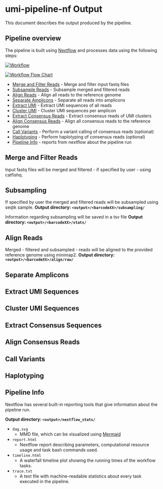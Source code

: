 # umi-pipeline-nf Output
This document describes the output produced by the pipeline.

## Pipeline overview
The pipeline is built using [Nextflow](https://www.nextflow.io/) and processes data using the following steps:

[![Workflow](https://mermaid.ink/img/pako:eNqlWPFv2jgU_lci3y-txFWBwcbQtVLahh0SlB6BSdtyitzEKdGFJBcn21jT_u334qyE2A6GW_ghxvb3vef37M88npAbewSNkB_G39w1TjNteW1HdqTBQ_OHxxQnay2nJHWCKMkz7YuNNBv9XU0on3rMyc5s9IcfR5lGgx_ksqdfaSsY1SblqI3OaxDNtiFpQDU_CMMRzdL4HzL6Tdf1TtX-_VvgZeuRnnyXm6x7qw4f0-xfJ8GUnp013Xl7pdWDjheksJLz83Oe4IF4EiT0tkNS4pOURC6RAHdjPJxEnla1uGDjCIdbShyKNwkEqRFw4CBuFsQRy9KrF00En4YupMGoZmgWmyFJBU9xSjp47MvLy14u9tfIpak1QynBHuVjXbeSNHYJ5NCNk22Zry88S_Pbzfz-k3Nt3ja27SvHhqSPpHJHoJmZiw-mMzas5V9SLKSMrTmIHgWstbq2jNn9dHL3QW4XJ9UyRavGvbMwjVtLbhPMZS1IC8wtD2A9ksHucfJNwBaMBYJbc2neLJ3VbMJWbUhZ3DCnGUkF8M10ZS3NhRQDpyBONxjyHoSAbeVYmOP5YmYsnfFkClzOIc4kDgO6bqW6n08n1p8HGcocuHFESURzeR5u5neWeWetlPHc0agju-NUx_iAdz_XpfBwF_faP2Xoa_9UsfMDOPmKCI4nd8ZU4eVXnAY4AidxWJ4lZ5NnoPBfiUi4Wlrm4qN5FIufEvKAt0T0a7wwzWvjk3mcN2EMTKI4TOdA09SFugUx8YJSp_c14omn2Buz0bMMzfkiMHDjDRbJxaZdXl4V8C4ECW0XVxGzJ0Ht1piiMmwl6XDwCS1ksntQk0sGeTQVwWZAiVAfVHHmL7PuVeYLUa9V7v4_itehptuyQEsGGyBe5NXXQAP-Ux5aJakxuUXWj9b_BllTz1V634A2hPwkZLuEnyL3sggeckiYIo-qINqnCLwQIE6tj5J07vjxcqNWLEZQvAp6oVL8oxl34l4o5f9ozkroi8P3QLvi7X7pMxWpf_ezHVKo9urJHK3pPIlJnYhfopMk4Zf4-BycHLU9MYUCrGrsl5NQu_DlDD9JmFJN4MtPtqeEOoi7HDWeqfygDoILZIMDD-rypxJno2xNNlC3jaDpER_nIdTTdvQMU3GexdY2ctHIxyElHZQnHs7IbYChnNzsehMcodET-o5G3W7vYqDrg8Gw977_Bl7dDtpC98VwMNT7erfffzd4M-wOnjvoRxwDg37xvq_3u-8GPejt9d8Ohh1E4CDF6az674D9hcBMfGaALM3J839DY5zs?type=png)](https://mermaid-js.github.io/mermaid-live-editor/edit#pako:eNqlWPFv2jgU_lci3y-txFWBwcbQtVLahh0SlB6BSdtyitzEKdGFJBcn21jT_u334qyE2A6GW_ghxvb3vef37M88npAbewSNkB_G39w1TjNteW1HdqTBQ_OHxxQnay2nJHWCKMkz7YuNNBv9XU0on3rMyc5s9IcfR5lGgx_ksqdfaSsY1SblqI3OaxDNtiFpQDU_CMMRzdL4HzL6Tdf1TtX-_VvgZeuRnnyXm6x7qw4f0-xfJ8GUnp013Xl7pdWDjheksJLz83Oe4IF4EiT0tkNS4pOURC6RAHdjPJxEnla1uGDjCIdbShyKNwkEqRFw4CBuFsQRy9KrF00En4YupMGoZmgWmyFJBU9xSjp47MvLy14u9tfIpak1QynBHuVjXbeSNHYJ5NCNk22Zry88S_Pbzfz-k3Nt3ja27SvHhqSPpHJHoJmZiw-mMzas5V9SLKSMrTmIHgWstbq2jNn9dHL3QW4XJ9UyRavGvbMwjVtLbhPMZS1IC8wtD2A9ksHucfJNwBaMBYJbc2neLJ3VbMJWbUhZ3DCnGUkF8M10ZS3NhRQDpyBONxjyHoSAbeVYmOP5YmYsnfFkClzOIc4kDgO6bqW6n08n1p8HGcocuHFESURzeR5u5neWeWetlPHc0agju-NUx_iAdz_XpfBwF_faP2Xoa_9UsfMDOPmKCI4nd8ZU4eVXnAY4AidxWJ4lZ5NnoPBfiUi4Wlrm4qN5FIufEvKAt0T0a7wwzWvjk3mcN2EMTKI4TOdA09SFugUx8YJSp_c14omn2Buz0bMMzfkiMHDjDRbJxaZdXl4V8C4ECW0XVxGzJ0Ht1piiMmwl6XDwCS1ksntQk0sGeTQVwWZAiVAfVHHmL7PuVeYLUa9V7v4_itehptuyQEsGGyBe5NXXQAP-Ux5aJakxuUXWj9b_BllTz1V634A2hPwkZLuEnyL3sggeckiYIo-qINqnCLwQIE6tj5J07vjxcqNWLEZQvAp6oVL8oxl34l4o5f9ozkroi8P3QLvi7X7pMxWpf_ezHVKo9urJHK3pPIlJnYhfopMk4Zf4-BycHLU9MYUCrGrsl5NQu_DlDD9JmFJN4MtPtqeEOoi7HDWeqfygDoILZIMDD-rypxJno2xNNlC3jaDpER_nIdTTdvQMU3GexdY2ctHIxyElHZQnHs7IbYChnNzsehMcodET-o5G3W7vYqDrg8Gw977_Bl7dDtpC98VwMNT7erfffzd4M-wOnjvoRxwDg37xvq_3u-8GPejt9d8Ohh1E4CDF6az674D9hcBMfGaALM3J839DY5zs)

[![Workflow Flow Chart](https://mermaid.ink/img/pako:eNqFVl2PmkAU_SuGJzfZNjIzIvrQhFXcmvhBBR-2tZlMYVxNBSxg283u_veOChfuuJvyxJx75tx75g43PBthGkljYGz26Z9wK7KiFYzWSUs9h067PdyKJJH7j5ssjT1RbG9uypjZbrdgQb6tZhPuTTx3Opm7g-HCe-B37uh7GaY4PHOX9y4fO37wpWIwzPBXd74z89T7fcXoNvNZzUWvubC1VI7Hl64z8iuZfpNsdtDK1IpQ-QO82yRoA0UrhlZdLDZyA3cY8BN2Mu6AIrJiIi-mZmY4XfmBu4StyAtBXghuj9afpTteLGdOwMeTqRLkmjBBvgjyRTRf3mI68T9fKSBXBLkiNlr1rxs2XMx9d-6v4Ngp8kaRN4paQum7xw6quAEU2aPomlHrzQa8USBySJFDitrEkBVmvtOYuljtZBmyy1CnGLs-y_Fk7kyvC2bIJ0PtYj0sM1667p3z4Nabkb9O68OHTy8bkRe_-Ga3lzkPty_KdnVLz-EfMlIYqZrewEyzOqcTqMSrJGdOLLNHGfGzuiLbzaCaCdU4OHOLp4NscHpnMJMbmckkbEbsy27I3G9uB9S8GDs8Fds0OTkrZMYzKaIcscxSjOhAF6YEkgf4YvAY77j8W2QiLPglFSJ1SzFbByyYGEgdeKVHQv4HmH0YIE0l4BET6jyILJc83B9zdRR5XW7NJWWSrg5QGCYoCfBKW8TSAagO-axh-6rLdax_0aAdTZRSmCRN0Rom77emJpX3lVo6wGCWIHXgWeVFNzWA2jrQgxHSVIKNrAN1qgNIs1gUPEyTXCb5MUfE8k4y-LgIEgSYXp1mHSu_OdaDEYI0ALauNSB2aeLvcHOeFKeQbdwa6iOPxS5S_yDPJ-LaKLYylmtjoF4jkf1cG-vkVfHEsUj9pyQ0Bhuxz-WtcTxEopCjnXjMRAyojHZFms0ufzXnn5tb4yCSr2mqOEV2lK__AMtMa8c?type=png)](https://mermaid-js.github.io/mermaid-live-editor/edit#pako:eNqFVl2PmkAU_SuGJzfZNjIzIvrQhFXcmvhBBR-2tZlMYVxNBSxg283u_veOChfuuJvyxJx75tx75g43PBthGkljYGz26Z9wK7KiFYzWSUs9h067PdyKJJH7j5ssjT1RbG9uypjZbrdgQb6tZhPuTTx3Opm7g-HCe-B37uh7GaY4PHOX9y4fO37wpWIwzPBXd74z89T7fcXoNvNZzUWvubC1VI7Hl64z8iuZfpNsdtDK1IpQ-QO82yRoA0UrhlZdLDZyA3cY8BN2Mu6AIrJiIi-mZmY4XfmBu4StyAtBXghuj9afpTteLGdOwMeTqRLkmjBBvgjyRTRf3mI68T9fKSBXBLkiNlr1rxs2XMx9d-6v4Ngp8kaRN4paQum7xw6quAEU2aPomlHrzQa8USBySJFDitrEkBVmvtOYuljtZBmyy1CnGLs-y_Fk7kyvC2bIJ0PtYj0sM1667p3z4Nabkb9O68OHTy8bkRe_-Ga3lzkPty_KdnVLz-EfMlIYqZrewEyzOqcTqMSrJGdOLLNHGfGzuiLbzaCaCdU4OHOLp4NscHpnMJMbmckkbEbsy27I3G9uB9S8GDs8Fds0OTkrZMYzKaIcscxSjOhAF6YEkgf4YvAY77j8W2QiLPglFSJ1SzFbByyYGEgdeKVHQv4HmH0YIE0l4BET6jyILJc83B9zdRR5XW7NJWWSrg5QGCYoCfBKW8TSAagO-axh-6rLdax_0aAdTZRSmCRN0Rom77emJpX3lVo6wGCWIHXgWeVFNzWA2jrQgxHSVIKNrAN1qgNIs1gUPEyTXCb5MUfE8k4y-LgIEgSYXp1mHSu_OdaDEYI0ALauNSB2aeLvcHOeFKeQbdwa6iOPxS5S_yDPJ-LaKLYylmtjoF4jkf1cG-vkVfHEsUj9pyQ0Bhuxz-WtcTxEopCjnXjMRAyojHZFms0ufzXnn5tb4yCSr2mqOEV2lK__AMtMa8c)

* [Merge and Filter Reads](#merge-and-filter-reads) - Merge and filter input fastq files
* [Subsample Reads](#subsampling) - Subsample merged and filtered reads
* [Align Reads](#align-reads) - Align all reads to the reference genome
* [Separate Amplicons](#separate-amplicons) - Separate all reads into amplicons
* [Extract UMI](#extract-umi-sequences) - Extract UMI sequences of all reads
* [Cluster UMI](#cluster-umi-sequences) - Cluster UMI sequences per amplicon  
* [Extract Consensus Reads](#extract-conensus-sequences) - Extract consensus reads of UMI clusters  
* [Align Consensus Reads](#align-consensus-reads) - Align all consensus reads to the reference genome 
* [Call Variants](#call-variants) - Perform a variant calling of consensus reads (optional)
* [Haplotyping](#haplotyping) - Perform haplotyping of consensus reads (optional)
* [Pipeline Info](#pipeline-info) - reports from nextflow about the pipeline run

## Merge and Filter Reads
Input fastq files will be merged and filtered - if specified by user - using catfishq.

## Subsampling
If specified by user the merged and filtered reads will be subsampled using seqtk sample.
**Output directory: `<output>/<barcodeXX>/subsampling/`**

Information regarding subsampling will be saved in a tsv file 
**Output directory: `<output>/<barcodeXX>/stats/`**

## Align Reads
Merged - filtered and subsampled - reads will be aligned to the provided reference genome using minimap2.
**Output directory: `<output>/<barcodeXX>/align/raw/`**

## Separate Amplicons

## Extract UMI Sequences

## Cluster UMI Sequences

## Extract Consensus Sequences

## Align Consensus Reads

## Call Variants

## Haplotyping

## Pipeline Info
Nextflow has several built-in reporting tools that give information about the pipeline run.

**Output directory: `<output>/nextflow_stats/`**

* `dag.svg`
  * MMD file, which can be visualized using [Mermaid](https://mermaid-js.github.io/mermaid/#/)
* `report.html`
  * Nextflow report describing parameters, computational resource usage and task bash commands used.
* `timeline.html`
  * A waterfall timeline plot showing the running times of the workflow tasks.
* `trace.txt`
  * A text file with machine-readable statistics about every task executed in the pipeline.
